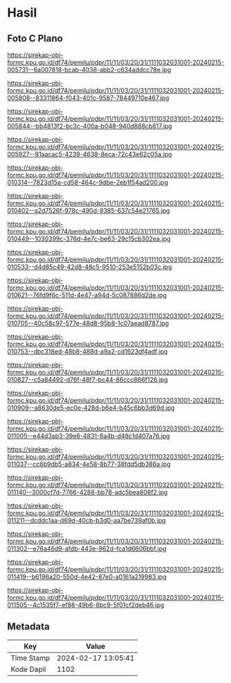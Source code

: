 # Hasil

## Foto C Plano

https://sirekap-obj-formc.kpu.go.id/df74/pemilu/pdpr/11/11/03/20/31/1111032031001-20240215-005731--6a007818-bcab-4038-abb2-c634addcc78e.jpg

https://sirekap-obj-formc.kpu.go.id/df74/pemilu/pdpr/11/11/03/20/31/1111032031001-20240215-005808--83311864-f043-401c-9587-78449710e467.jpg

https://sirekap-obj-formc.kpu.go.id/df74/pemilu/pdpr/11/11/03/20/31/1111032031001-20240215-005844--bb4813f2-bc3c-400a-b048-940d888cb817.jpg

https://sirekap-obj-formc.kpu.go.id/df74/pemilu/pdpr/11/11/03/20/31/1111032031001-20240215-005927--81aacac5-4239-4638-8eca-72c43e62c05a.jpg

https://sirekap-obj-formc.kpu.go.id/df74/pemilu/pdpr/11/11/03/20/31/1111032031001-20240215-010314--7823d15a-cd58-464c-9dbe-2eb1f54ad200.jpg

https://sirekap-obj-formc.kpu.go.id/df74/pemilu/pdpr/11/11/03/20/31/1111032031001-20240215-010402--a2d7526f-978c-490d-9385-637c54e21765.jpg

https://sirekap-obj-formc.kpu.go.id/df74/pemilu/pdpr/11/11/03/20/31/1111032031001-20240215-010449--1030399c-376d-4e7c-be63-29c15cb302ea.jpg

https://sirekap-obj-formc.kpu.go.id/df74/pemilu/pdpr/11/11/03/20/31/1111032031001-20240215-010533--d4d85c49-42d8-48c5-9510-253e5152b03c.jpg

https://sirekap-obj-formc.kpu.go.id/df74/pemilu/pdpr/11/11/03/20/31/1111032031001-20240215-010621--76fd9f6c-511d-4e47-a94d-5c087886d2de.jpg

https://sirekap-obj-formc.kpu.go.id/df74/pemilu/pdpr/11/11/03/20/31/1111032031001-20240215-010705--40c58c97-577e-48d8-95b8-1c07aead8787.jpg

https://sirekap-obj-formc.kpu.go.id/df74/pemilu/pdpr/11/11/03/20/31/1111032031001-20240215-010753--dbc318ed-48b8-488d-a9a2-cd1623df4adf.jpg

https://sirekap-obj-formc.kpu.go.id/df74/pemilu/pdpr/11/11/03/20/31/1111032031001-20240215-010827--c5a84492-d76f-48f7-bc44-86ccc866f126.jpg

https://sirekap-obj-formc.kpu.go.id/df74/pemilu/pdpr/11/11/03/20/31/1111032031001-20240215-010909--a8630de5-ec0e-428d-b6e4-b45c6bb3d69d.jpg

https://sirekap-obj-formc.kpu.go.id/df74/pemilu/pdpr/11/11/03/20/31/1111032031001-20240215-011005--e44d3ab3-39e6-4831-8a4b-d48c1d407a76.jpg

https://sirekap-obj-formc.kpu.go.id/df74/pemilu/pdpr/11/11/03/20/31/1111032031001-20240215-011037--cc6b9db5-a834-4e58-8b77-38fdd5db386a.jpg

https://sirekap-obj-formc.kpu.go.id/df74/pemilu/pdpr/11/11/03/20/31/1111032031001-20240215-011140--3000cf7d-7766-4288-bb78-adc5bea808f2.jpg

https://sirekap-obj-formc.kpu.go.id/df74/pemilu/pdpr/11/11/03/20/31/1111032031001-20240215-011211--dcddc1aa-d69d-40cb-b3d0-aa7be739af0b.jpg

https://sirekap-obj-formc.kpu.go.id/df74/pemilu/pdpr/11/11/03/20/31/1111032031001-20240215-011302--e76a46d9-afdb-443e-962d-fca1d6606bbf.jpg

https://sirekap-obj-formc.kpu.go.id/df74/pemilu/pdpr/11/11/03/20/31/1111032031001-20240215-011419--b6196a20-550d-4e42-87e0-a0161a219983.jpg

https://sirekap-obj-formc.kpu.go.id/df74/pemilu/pdpr/11/11/03/20/31/1111032031001-20240215-011505--4c1535f7-ef88-49b6-8bc9-5f01cf2deb46.jpg


## Metadata

| Key        | Value               |
| ---------- | ------------------- |
| Time Stamp | 2024-02-17 13:05:41 |
| Kode Dapil | 1102                |




